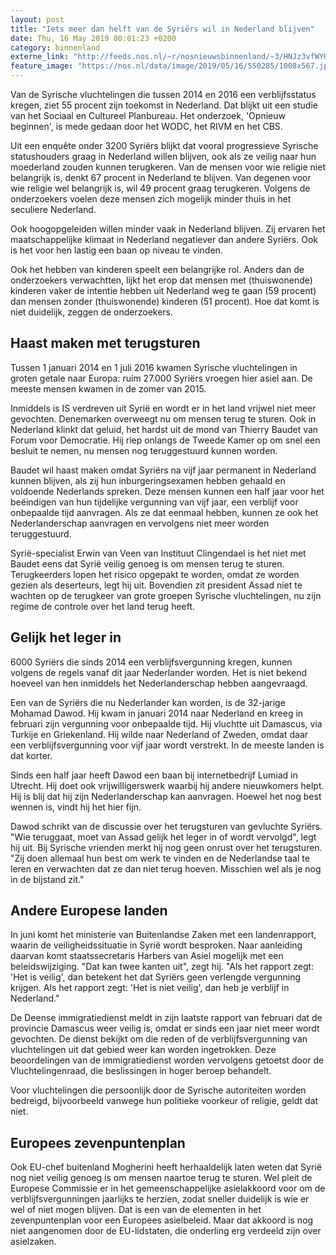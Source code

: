 ```yaml
---
layout: post
title: "Iets meer dan helft van de Syriërs wil in Nederland blijven"
date: Thu, 16 May 2019 00:01:23 +0200
category: binnenland
externe_link: "http://feeds.nos.nl/~r/nosnieuwsbinnenland/~3/HNJz3vfWYHs/2284863"
feature_image: "https://nos.nl/data/image/2019/05/16/550285/1008x567.jpg"
---
```


<p>Van de Syrische vluchtelingen die tussen 2014 en 2016 een verblijfsstatus kregen, ziet 55 procent zijn toekomst in Nederland. Dat blijkt uit een studie van het Sociaal en Cultureel Planbureau. Het onderzoek, 'Opnieuw beginnen', is mede gedaan door het WODC, het RIVM en het CBS.</p>
<p>Uit een enquête onder 3200 Syriërs blijkt dat vooral progressieve Syrische statushouders graag in Nederland willen blijven, ook als ze veilig naar hun moederland zouden kunnen terugkeren. Van de mensen voor wie religie niet belangrijk is, denkt 67 procent in Nederland te blijven. Van degenen voor wie religie wel belangrijk is, wil 49 procent graag terugkeren. Volgens de onderzoekers voelen deze mensen zich mogelijk minder thuis in het seculiere Nederland.</p>
<p>Ook hoogopgeleiden willen minder vaak in Nederland blijven. Zij ervaren het maatschappelijke klimaat in Nederland negatiever dan andere Syriërs. Ook is het voor hen lastig een baan op niveau te vinden.</p>
<p>Ook het hebben van kinderen speelt een belangrijke rol. Anders dan de onderzoekers verwachtten, lijkt het erop dat mensen met (thuiswonende) kinderen vaker de intentie hebben uit Nederland weg te gaan (59 procent) dan mensen zonder (thuiswonende) kinderen (51 procent). Hoe dat komt is niet duidelijk, zeggen de onderzoekers.</p>
<h2>Haast maken met terugsturen</h2>
<p>Tussen 1 januari 2014 en 1 juli 2016 kwamen Syrische vluchtelingen in groten getale naar Europa: ruim 27.000 Syriërs vroegen hier asiel aan. De meeste mensen kwamen in de zomer van 2015.</p>
<p>Inmiddels is IS verdreven uit Syrië en wordt er in het land vrijwel niet meer gevochten. Denemarken overweegt nu om mensen terug te sturen. Ook in Nederland klinkt dat geluid, het hardst uit de mond van Thierry Baudet van Forum voor Democratie. Hij riep onlangs de Tweede Kamer op om snel een besluit te nemen, nu mensen nog teruggestuurd kunnen worden.</p>
<p>Baudet wil haast maken omdat Syriërs na vijf jaar permanent in Nederland kunnen blijven, als zij hun inburgeringsexamen hebben gehaald en voldoende Nederlands spreken. Deze mensen kunnen een half jaar voor het beëindigen van hun tijdelijke vergunning van vijf jaar, een verblijf voor onbepaalde tijd aanvragen. Als ze dat eenmaal hebben, kunnen ze ook het Nederlanderschap aanvragen en vervolgens niet meer worden teruggestuurd.</p>
<p>Syrië-specialist Erwin van Veen van Instituut Clingendael is het niet met Baudet eens dat Syrië veilig genoeg is om mensen terug te sturen. Terugkeerders lopen het risico opgepakt te worden, omdat ze worden gezien als deserteurs, legt hij uit. Bovendien zit president Assad niet te wachten op de terugkeer van grote groepen Syrische vluchtelingen, nu zijn regime de controle over het land terug heeft.</p>
<h2>Gelijk het leger in</h2>
<p>6000 Syriërs die sinds 2014 een verblijfsvergunning kregen, kunnen volgens de regels vanaf dit jaar Nederlander worden. Het is niet bekend hoeveel van hen inmiddels het Nederlanderschap hebben aangevraagd.</p>
<p>Een van de Syriërs die nu Nederlander kan worden, is de 32-jarige Mohamad Dawod. Hij kwam in januari 2014 naar Nederland en kreeg in februari zijn vergunning voor onbepaalde tijd. Hij vluchtte uit Damascus, via Turkije en Griekenland. Hij wilde naar Nederland of Zweden, omdat daar een verblijfsvergunning voor vijf jaar wordt verstrekt. In de meeste landen is dat korter.</p>
<p>Sinds een half jaar heeft Dawod een baan bij internetbedrijf Lumiad in Utrecht. Hij doet ook vrijwilligerswerk waarbij hij andere nieuwkomers helpt. Hij is blij dat hij zijn Nederlanderschap kan aanvragen. Hoewel het nog best wennen is, vindt hij het hier fijn.</p>
<p>Dawod schrikt van de discussie over het terugsturen van gevluchte Syriërs. "Wie teruggaat, moet van Assad gelijk het leger in of wordt vervolgd", legt hij uit. Bij Syrische vrienden merkt hij nog geen onrust over het terugsturen. "Zij doen allemaal hun best om werk te vinden en de Nederlandse taal te leren en verwachten dat ze dan niet terug hoeven. Misschien wel als je nog in de bijstand zit."</p>
<h2>Andere Europese landen</h2>
<p>In juni komt het ministerie van Buitenlandse Zaken met een landenrapport, waarin de veiligheidssituatie in Syrië wordt besproken. Naar aanleiding daarvan komt staatssecretaris Harbers van Asiel mogelijk met een beleidswijziging. "Dat kan twee kanten uit", zegt hij. "Als het rapport zegt: 'Het is veilig', dan betekent het dat Syriërs geen verlengde vergunning krijgen. Als het rapport zegt: 'Het is niet veilig', dan heb je verblijf in Nederland."</p>
<p>De Deense immigratiedienst meldt in zijn laatste rapport van februari dat de provincie Damascus weer veilig is, omdat er sinds een jaar niet meer wordt gevochten. De dienst bekijkt om die reden of de verblijfsvergunning van vluchtelingen uit dat gebied weer kan worden ingetrokken. Deze beoordelingen van de immigratiedienst worden vervolgens getoetst door de Vluchtelingenraad, die beslissingen in hoger beroep behandelt.</p>
<p>Voor vluchtelingen die persoonlijk door de Syrische autoriteiten worden bedreigd, bijvoorbeeld vanwege hun politieke voorkeur of religie, geldt dat niet.</p>
<h2>Europees zevenpuntenplan</h2>
<p>Ook EU-chef buitenland Mogherini heeft herhaaldelijk laten weten dat Syrië nog niet veilig genoeg is om mensen naartoe terug te sturen. Wel pleit de Europese Commissie er in het gemeenschappelijke asielakkoord voor om de verblijfsvergunningen jaarlijks te herzien, zodat sneller duidelijk is wie er wel of niet mogen blijven. Dat is een van de elementen in het zevenpuntenplan voor een Europees asielbeleid. Maar dat akkoord is nog niet aangenomen door de EU-lidstaten, die onderling erg verdeeld zijn over asielzaken.</p><img src="http://feeds.feedburner.com/~r/nosnieuwsbinnenland/~4/HNJz3vfWYHs" height="1" width="1" alt=""/>

